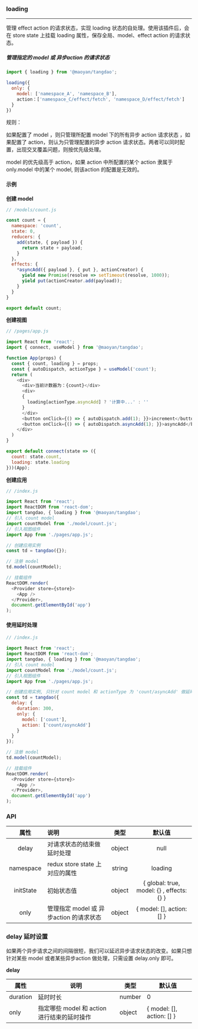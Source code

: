 ### loading

---

管理 effect action 的请求状态，实现 loading 状态的自处理。使用该插件后，会在 store state 上挂载 loading 属性，保存全局、model、effect action 的请求状态。

##### 管理指定的 model 或 异步action 的请求状态

```javascript
import { loading } from '@maoyan/tangdao';

loading({
  only: {
    model: ['namespace_A', 'namespace_B'],
    action：['namespace_C/effect/fetch', 'namespace_D/effect/fetch']
  }
})
```

规则：

如果配置了 model ，则只管理所配置 model 下的所有异步 action 请求状态 ，如果配置了 action，则认为只管理配置的异步 action 请求状态。两者可以同时配置，出现交叉覆盖问题，则按优先级处理。

model 的优先级高于 action，如果 action 中所配置的某个 action 隶属于 only.model 中的某个 model, 则该action 的配置是无效的。

#### 示例

**创建 model**

```javascript
// /models/count.js

const count = {
  namespace: 'count',
  state: 0,
  reducers: {
    add(state, { payload }) {
      return state + payload;
    }
  }，
  effects: {
    *asyncAdd({ payload }, { put }, actionCreator) {
      yield new Promise(resolve => setTimeout(resolve, 1000));
      yield put(actionCreator.add(payload));
    }
  }
}

export default count;
```

**创建视图**

```javascript
// /pages/app.js

import React from 'react';
import { connect, useModel } from '@maoyan/tangdao';

function App(props) {
  const { count, loading } = props;
  const { autoDispatch, actionType } = useModel('count');
  return (
    <div>
      <div>当前计数器为：{count}</div>
      <div>
      {
        loading[actionType.asyncAdd] ? '计算中...' : ''
      }
      </div>
      <button onClick={() => { autoDispatch.add(1); }}>increment</button>
      <button onClick={() => { autoDispatch.asyncAdd(1); }}>asyncAdd</button>
    </div>
  )
}

export default connect(state => ({
  count: state.count,
  loading: state.loading
}))(App);
```

**创建应用**

```javascript
// /index.js

import React from 'react';
import ReactDOM from 'react-dom';
import tangdao, { loading } from '@maoyan/tangdao';
// 引入 count model
import countModel from './model/count.js';
// 引入视图组件
import App from './pages/app.js';

// 创建应用实例
const td = tangdao({});

// 注册 model
td.model(countModel);

// 挂载组件
ReactDOM.render(
  <Provider store={store}>
  	<App />
  </Provider>,
  document.getElementById('app')
);
```

#### 使用延时处理

```javascript
// /index.js

import React from 'react';
import ReactDOM from 'react-dom';
import tangdao, { loading } from '@maoyan/tangdao';
// 引入 count model
import countModel from './model/count.js';
// 引入视图组件
import App from './pages/app.js';

// 创建应用实例, 只针对 count model 和 actionType 为 'count/asyncAdd' 做延时处理
const td = tangdao({
  delay: {
    duration: 300,
    only: {
      model: ['count'],
      action: ['count/asyncAdd']
    }
  }
});

// 注册 model
td.model(countModel);

// 挂载组件
ReactDOM.render(
  <Provider store={store}>
  	<App />
  </Provider>,
  document.getElementById('app')
);
```

### API

|   属性    | 说明                           |  类型  |                  默认值                   |
| :-------: | :----------------------------- | :----: | :---------------------------------------: |
|   delay   | 对请求状态的结束做延时处理     | object |                   null                    |
| namespace | redux store state 上对应的属性 | string |                  loading                  |
| initState | 初始状态值                     | object | { global: true, model: {} , effects: {} } |
|   only    | 管理指定 model 或 异步action 的请求状态 | object | { model: [], action: [] }  |

### delay 延时设置

如果两个异步请求之间的间隔很短，我们可以延迟异步请求状态的改变。如果只想针对某些 model 或者某些异步action 做处理，只需设置 delay.only 即可。

**delay**

| 属性     | 说明                                        | 类型   | 默认值                     |
| -------- | ------------------------------------------- | ------ | -------------------------- |
| duration | 延时时长                                    | number | 0                          |
| only     | 指定哪些 model 和 action 进行结束的延时操作 | object | { model: [],  action: [] } |



